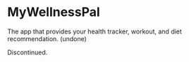# MyWellnessPal
The app that provides your health tracker, workout, and diet recommendation. (undone)

Discontinued.
